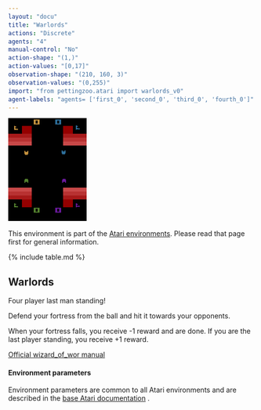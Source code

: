 ```yaml
---
layout: "docu"
title: "Warlords"
actions: "Discrete"
agents: "4"
manual-control: "No"
action-shape: "(1,)"
action-values: "[0,17]"
observation-shape: "(210, 160, 3)"
observation-values: "(0,255)"
import: "from pettingzoo.atari import warlords_v0"
agent-labels: "agents= ['first_0', 'second_0', 'third_0', 'fourth_0']"
---
```


<div class="floatright" markdown="1">

![warlords gif](atari_warlords.gif)

This environment is part of the [Atari environments](../atari). Please read that page first for general information.

{% include table.md %}

</div>

## Warlords


Four player last man standing!

Defend your fortress from the ball and hit it towards your opponents.

When your fortress falls, you receive -1 reward and are done. If you are the last player standing, you receive +1 reward.

[Official wizard_of_wor manual](https://atariage.com/manual_html_page.php?SoftwareLabelID=598)

#### Environment parameters

Environment parameters are common to all Atari environments and are described in the [base Atari documentation](../atari) .
